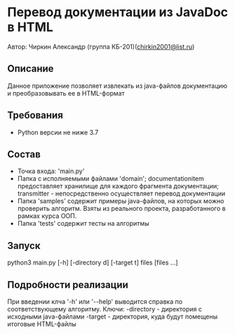 # Перевод документации из JavaDoc в HTML
Автор: Чиркин Александр (группа КБ-201)(chirkin2001@list.ru)

## Описание
Данное приложение позволяет извлекать из java-файлов документацию и преобразовывать ее в HTML-формат

## Требования
* Python версии не ниже 3.7

## Состав
* Точка входа: 'main.py'
* Папка с исполняемыми файлами 'domain'; documentationitem предоставляет хранилище для каждого фрагмента документации; transmitter - непосредственно осуществляет перевод документации
* Папка 'samples' содержит примеры java-файлов, на которых можно проверить алгоритм. Взяты из реального проекта, разработанного в рамках курса ООП.
* Папка 'tests' содержит тесты на алгоритмы

## Запуск
python3 main.py [-h] [-directory d] [-target t] files [files ...]

## Подробности реализации
При введении клча '-h' или '--help' выводится справка по соответствующему алгоритму.
Ключи:
-directory - директория с исходными java-файлами
-target - директория, куда будут помещены итоговые HTML-файлы